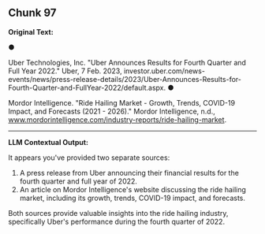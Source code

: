 ## Chunk 97

**Original Text:**

●

Uber Technologies, Inc. "Uber Announces Results for Fourth Quarter and Full Year 2022." Uber, 7 Feb. 2023,
investor.uber.com/news-events/news/press-release-details/2023/Uber-Announces-Results-for-Fourth-Quarter-and-FullYear-2022/default.aspx. ●

Mordor Intelligence. "Ride Hailing Market - Growth, Trends, COVID-19 Impact, and Forecasts (2021 - 2026)."
Mordor Intelligence, n.d., www.mordorintelligence.com/industry-reports/ride-hailing-market.

---

**LLM Contextual Output:**

It appears you've provided two separate sources:

1. A press release from Uber announcing their financial results for the fourth quarter and full year of 2022.
2. An article on Mordor Intelligence's website discussing the ride hailing market, including its growth, trends, COVID-19 impact, and forecasts.

Both sources provide valuable insights into the ride hailing industry, specifically Uber's performance during the fourth quarter of 2022.
